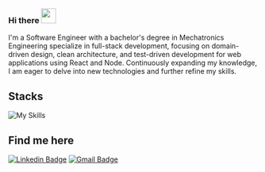 ### Hi there <img src="https://media.giphy.com/media/hvRJCLFzcasrR4ia7z/giphy.gif" width="30" >

I'm a Software Engineer with a bachelor's degree in Mechatronics Engineering specialize in full-stack development, focusing on domain-driven design, clean architecture, and test-driven development for web applications using React and Node. Continuously expanding my knowledge, I am eager to delve into new technologies and further refine my skills.

## Stacks
![My Skills](https://skillicons.dev/icons?i=ts,python,react,nodejs,next,nestjs,docker,prisma,mysql,postgres,terraform,aws)
          
          
## Find me here
[![Linkedin Badge](https://img.shields.io/badge/-Linkedin-blue?style=flat-square&logo=Linkedin&logoColor=white&link=https://www.linkedin.com/in/pedrorequiao/)](https://www.linkedin.com/in/pedrorequiao/) 
[![Gmail Badge](https://img.shields.io/badge/-alonsofts@gmail.com-c14438?style=flat-square&logo=Gmail&logoColor=white&link=mailto:alonsofts@gmail.com)](mailto:alonsofts@gmail.com)
